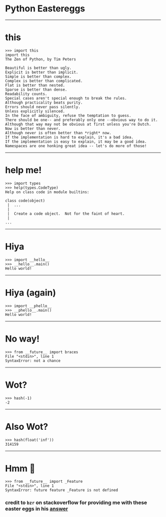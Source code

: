 # Python Eastereggs

***

# this
```
>>> import this
import this
The Zen of Python, by Tim Peters

Beautiful is better than ugly.
Explicit is better than implicit.
Simple is better than complex.
Complex is better than complicated.
Flat is better than nested.
Sparse is better than dense.
Readability counts.
Special cases aren't special enough to break the rules.
Although practicality beats purity.
Errors should never pass silently.
Unless explicitly silenced.
In the face of ambiguity, refuse the temptation to guess.
There should be one-- and preferably only one --obvious way to do it.
Although that way may not be obvious at first unless you're Dutch.
Now is better than never.
Although never is often better than *right* now.
If the implementation is hard to explain, it's a bad idea.
If the implementation is easy to explain, it may be a good idea.
Namespaces are one honking great idea -- let's do more of those!
```
***

# help me!
```
>>> import types
>>> help(types.CodeType)
Help on class code in module builtins:

class code(object)
 |  ...
 |
 |  Create a code object.  Not for the faint of heart.
 |
...
```

***

# Hiya
```
>>> import __hello__
>>> __hello__.main()
Hello world!
```
***
# Hiya (again)
```
>>> import __phello__
>>> __phello__.main()
Hello world!
```
***
# No way!
```
>>> from __future__ import braces
File "<stdin>", line 1
SyntaxError: not a chance
```
***
# Wot?
```
>>> hash(-1)
-2
```
***
# Also Wot?
```
>>> hash(float('inf'))
314159
```
***
# Hmm 🤔
```
>>> from __future__ import _Feature
File "<stdin>", line 1
SyntaxError: future feature _Feature is not defined
```
### credit to `bzr` on stackoverflow for providing me with these easter eggs in his [answer](https://stackoverflow.com/a/62071049)
